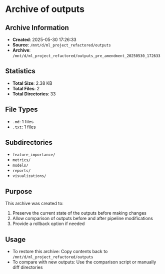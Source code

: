 # Archive of outputs

## Archive Information
- **Created**: 2025-05-30 17:26:33
- **Source**: `/mnt/d/ml_project_refactored/outputs`
- **Archive**: `/mnt/d/ml_project_refactored/outputs_pre_amendment_20250530_172633`

## Statistics
- **Total Size**: 2.38 KB
- **Total Files**: 2
- **Total Directories**: 33

## File Types
- `.md`: 1 files
- `.txt`: 1 files

## Subdirectories
- `feature_importance/`
- `metrics/`
- `models/`
- `reports/`
- `visualizations/`

## Purpose
This archive was created to:
1. Preserve the current state of the outputs before making changes
2. Allow comparison of outputs before and after pipeline modifications
3. Provide a rollback option if needed

## Usage
- To restore this archive: Copy contents back to `/mnt/d/ml_project_refactored/outputs`
- To compare with new outputs: Use the comparison script or manually diff directories
